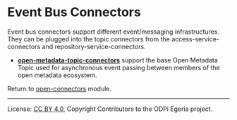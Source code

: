 <!-- SPDX-License-Identifier: CC-BY-4.0 -->
<!-- Copyright Contributors to the ODPi Egeria project 2019. -->
  
# Event Bus Connectors

Event bus connectors support different event/messaging infrastructures.
They can be plugged into the topic connectors from the access-service-connectors
and repository-service-connectors.

* **[open-metadata-topic-connectors](open-metadata-topic-connectors)** support
the base Open Metadata Topic used for asynchronous event passing between members of
the open metadata ecosystem.

Return to [open-connectors](..) module.


----
License: [CC BY 4.0](https://creativecommons.org/licenses/by/4.0/),
Copyright Contributors to the ODPi Egeria project.
